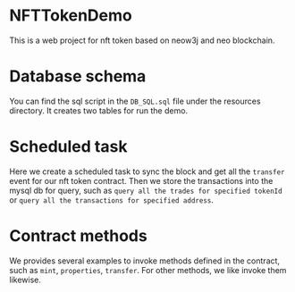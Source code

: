 # NFTTokenDemo

This is a web project for nft token based on neow3j and neo blockchain.

# Database schema
You can find the sql script in the `DB_SQL.sql` file under the resources directory. It creates two tables for run the demo.

# Scheduled task
Here we create a scheduled task to sync the block and get all the `transfer` event for our nft token contract. Then we store the transactions into the mysql db for query, such as `query all the trades for specified tokenId`
or `query all the transactions for specified address`.

# Contract methods
We provides several examples to invoke methods defined in the contract, such as `mint`, `properties`, `transfer`. For other methods, we like invoke them likewise.
